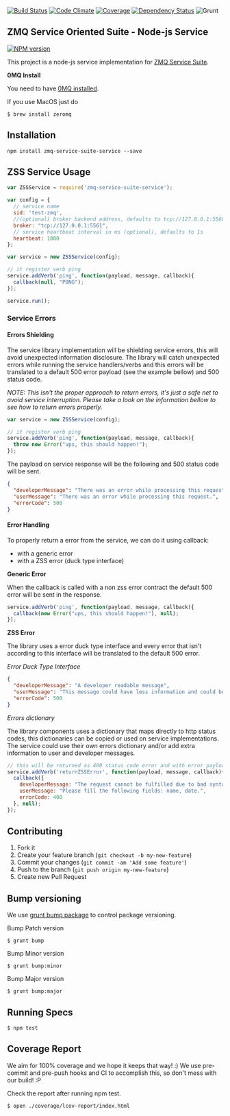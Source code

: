 [![Build Status](https://travis-ci.org/micro-toolkit/zmq-service-suite-service-js.svg?branch=master)](https://travis-ci.org/micro-toolkit/zmq-service-suite-service-js)
[![Code Climate](https://codeclimate.com/github/pjanuario/zmq-service-suite-service-js.png)](https://codeclimate.com/github/pjanuario/zmq-service-suite-service-js)
[![Coverage](https://codeclimate.com/github/pjanuario/zmq-service-suite-service-js/coverage.png)](https://codeclimate.com/github/pjanuario/zmq-service-suite-service-js)
[![Dependency Status](https://gemnasium.com/pjanuario/zmq-service-suite-service-js.svg)](https://gemnasium.com/pjanuario/zmq-service-suite-service-js)
![Grunt](https://cdn.gruntjs.com/builtwith.png)

## ZMQ Service Oriented Suite - Node-js Service

[![NPM version](https://badge.fury.io/js/zmq-service-suite-service.svg)](http://badge.fury.io/js/zmq-service-suite-service)

This project is a node-js service implementation for [ZMQ Service Suite](http://pjanuario.github.io/zmq-service-suite-specs/).

**0MQ Install**

You need to have [0MQ installed](http://zeromq.org/area:download).

If you use MacOS just do

    $ brew install zeromq

## Installation

    npm install zmq-service-suite-service --save

## ZSS Service Usage

```javascript
var ZSSService = require('zmq-service-suite-service');

var config = {
  // service name
  sid: 'test-zmq',
  //(optional) broker backend address, defaults to tcp://127.0.0.1:5560
  broker: "tcp://127.0.0.1:5561",
  // service heartbeat interval in ms (optional), defaults to 1s
  heartbeat: 1000
};

var service = new ZSSService(config);

// it register verb ping
service.addVerb('ping', function(payload, message, callback){
  callback(null, "PONG");
});

service.run();

```

### Service Errors

#### Errors Shielding

The service library implementation will be shielding service errors, this will avoid unexpected information disclosure.
The library will catch unexpected errors while running the service handlers/verbs and this errors will be translated to a default 500 error payload (see the example bellow) and 500 status code.

*NOTE: This isn't the proper approach to return errors, it's just a safe net to avoid service interruption. Please take a look on the information bellow to see how to return errors properly.*

```javascript
var service = new ZSSService(config);

// it register verb ping
service.addVerb('ping', function(payload, message, callback){
  throw new Error("ups, this should happen!");
});

```

The payload on service response will be the following and 500 status code will be sent.

```json
{
  "developerMessage": "There was an error while processing this request. There is probably something wrong with the API server.",
  "userMessage": "There was an error while processing this request.",
  "errorCode": 500
}
```

#### Error Handling

To properly return a error from the service, we can do it using callback:
* with a generic error
* with a ZSS error (duck type interface)

**Generic Error**

When the callback is called with a non zss error contract the default 500 error will be sent in the response.

```javascript
service.addVerb('ping', function(payload, message, callback){
  callback(new Error("ups, this should happen!"), null);
});
```

**ZSS Error**

The library uses a error duck type interface and every error that isn't according to this interface will be translated to the default 500 error.

*Error Duck Type Interface*

```json
{
  "developerMessage": "A developer readable message",
  "userMessage": "This message could have less information and could be used for non technical interfaces",
  "errorCode": 500
}
```

*Errors dictionary*

The library components uses a dictionary that maps directly to http status codes, this dictionaries can be copied or used on service implementations. The service could use their own errors dictionary and/or add extra information to user and developer messages.

```javascript
// this will be returned as 400 status code error and with error payload
service.addVerb('returnZSSError', function(payload, message, callback){
  callback({
    developerMessage: "The request cannot be fulfilled due to bad syntax. You are missing the following required fields.",
    userMessage: "Please fill the following fields: name, date.",
    errorCode: 400
  }, null);
});

```

## Contributing

1. Fork it
2. Create your feature branch (`git checkout -b my-new-feature`)
3. Commit your changes (`git commit -am 'Add some feature'`)
4. Push to the branch (`git push origin my-new-feature`)
5. Create new Pull Request

## Bump versioning

We use [grunt bump package](https://www.npmjs.org/package/grunt-bump) to control package versioning.

Bump Patch version

    $ grunt bump

Bump Minor version

    $ grunt bump:minor

Bump Major version

    $ grunt bump:major

## Running Specs

    $ npm test

## Coverage Report

We aim for 100% coverage and we hope it keeps that way! :)
We use pre-commit and pre-push hooks and CI to accomplish this, so don't mess with our build! :P

Check the report after running npm test.

    $ open ./coverage/lcov-report/index.html
